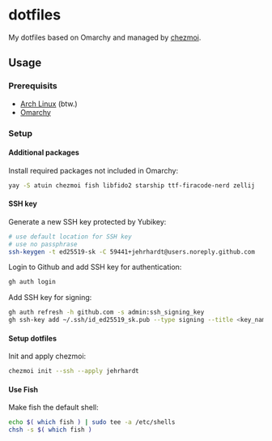 # dotfiles

My dotfiles based on Omarchy and managed by [chezmoi](https://www.chezmoi.io).

## Usage

### Prerequisits

- [Arch Linux](https://archlinux.org) (btw.)
- [Omarchy](https://omarchy.org)

### Setup

#### Additional packages

Install required packages not included in Omarchy:

```bash
yay -S atuin chezmoi fish libfido2 starship ttf-firacode-nerd zellij
```

#### SSH key

Generate a new SSH key protected by Yubikey:

```bash
# use default location for SSH key
# use no passphrase
ssh-keygen -t ed25519-sk -C 59441+jehrhardt@users.noreply.github.com
```

Login to Github and add SSH key for authentication:

```bash
gh auth login
```

Add SSH key for signing:

```bash
gh auth refresh -h github.com -s admin:ssh_signing_key
gh ssh-key add ~/.ssh/id_ed25519_sk.pub --type signing --title <key_name>
```

#### Setup dotfiles

Init and apply chezmoi:

```bash
chezmoi init --ssh --apply jehrhardt
```

#### Use Fish

Make fish the default shell:

```bash
echo $( which fish ) | sudo tee -a /etc/shells
chsh -s $( which fish )
```
